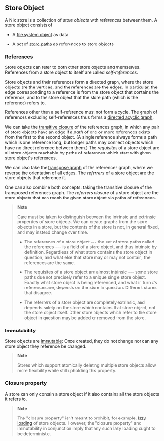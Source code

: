 ## Store Object

A Nix store is a collection of *store objects* with *references* between them.
A store object consists of

  - A [file system object](./file-system-object.md) as data

  - A set of [store paths](./store-path.md) as references to store objects

### References

Store objects can refer to both other store objects and themselves.
References from a store object to itself are called *self-references*.

Store objects and their references form a directed graph, where the store objects are the vertices, and the references are the edges.
In particular, the edge corresponding to a reference is from the store object that contains the reference, and to the store object that the store path (which is the reference) refers to.

References other than a self-reference must not form a cycle.
The graph of references excluding self-references thus forms a [directed acyclic graph].

[directed acyclic graph]: @docroot@/glossary.md#gloss-directed-acyclic-graph

We can take the [transitive closure] of the references graph, in which any pair of store objects have an edge if a *path* of one or more references exists from the first to the second object.
(A single reference always forms a path which is one reference long, but longer paths may connect objects which have no direct reference between them.)
The *requisites* of a store object are all store objects reachable by paths of references which start with given store object's references.

[transitive closure]: https://en.wikipedia.org/wiki/Transitive_closure

We can also take the [transpose graph] of the references graph, where we reverse the orientation of all edges.
The *referrers* of a store object are the store objects that reference it.

[transpose graph]: https://en.wikipedia.org/wiki/Transpose_graph

One can also combine both concepts: taking the transitive closure of the transposed references graph.
The *referrers closure* of a store object are the store objects that can reach the given store object via paths of references.

> **Note**
>
> Care must be taken to distinguish between the intrinsic and extrinsic properties of store objects.
> We can create graphs from the store objects in a store, but the contents of the store is not, in general fixed, and may instead change over time.
>
> - The references of a store object --- the set of store paths called the references --- is a field of a store object, and thus intrinsic by definition.
    Regardless of what store contains the store object in question, and what else that store may or may not contain, the references are the same.
>
> - The requisites of a store object are almost intrinsic --- some store paths due not precisely refer to a unique single store object.
> Exactly what store object is being referenced, and what in turn *its* references are, depends on the store in question.
>   Different stores that disagree.
>
> - The referrers of a store object are completely extrinsic, and depends solely on the store which contains that store object, not the store object itself.
>   Other store objects which refer to the store object in question may be added or removed from the store.

### Immutability

Store objects are [immutable](https://en.wikipedia.org/wiki/Immutable_object):
Once created, they do not change nor can any store object they reference be changed.

> **Note**
>
> Stores which support atomically deleting multiple store objects allow more flexibility while still upholding this property.

### Closure property

A store can only contain a store object if it also contains all the store objects it refers to.

> **Note**
>
> The "closure property" isn't meant to prohibit, for example, [lazy loading](https://en.wikipedia.org/wiki/Lazy_loading) of store objects.
> However, the "closure property" and immutability in conjunction imply that any such lazy loading ought to be deterministic.
